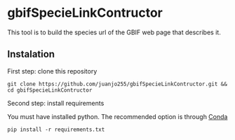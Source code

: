 # gbifSpecieLinkContructor
This tool is to build the species url of the GBIF web page that describes it.

## Instalation

First step: clone this repository

`git clone https://github.com/juanjo255/gbifSpecieLinkContructor.git && cd gbifSpecieLinkContructor`

Second step: install requirements

You must have installed python. The recommended option is through [Conda](https://docs.conda.io/en/latest/miniconda.html)

`pip install -r requirements.txt`
